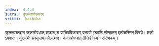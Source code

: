 ```yaml
---
index:  4.4.4
sutra:  कुलत्थकौपधादण्
vritti:  kashika 
---
```


कुलत्थशब्दात् ककारोपधात् शब्दाच् च प्रातिपदिकादण् प्रत्ययो ह्बवति संस्कृतम् इत्येतस्मिन् विषये। ठको ऽपवादः। कुलत्थैः संस्कृतम् कौलत्थम्। ककारोपधात् तैत्तिडीकम्। दार्दभकम्।

